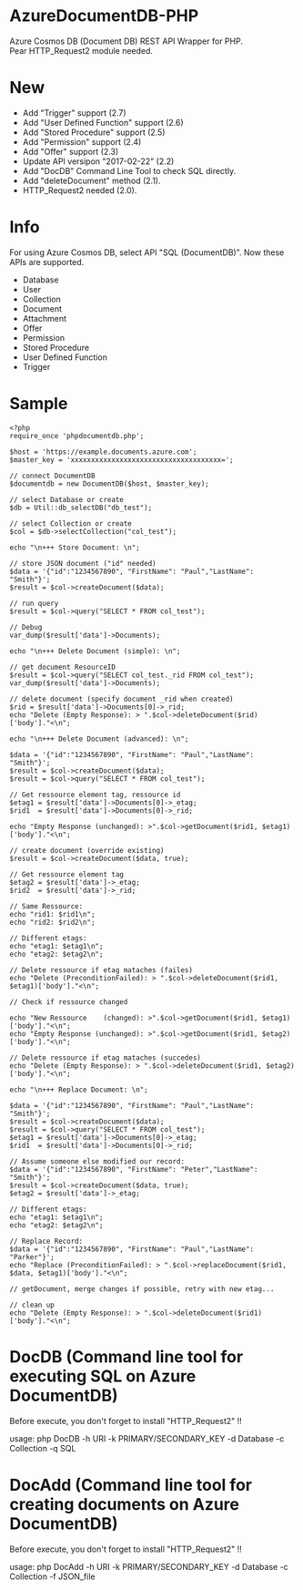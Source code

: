 AzureDocumentDB-PHP
===================

Azure Cosmos DB (Document DB) REST API Wrapper for PHP.  
Pear HTTP_Request2 module needed.


New
===================
- Add "Trigger" support (2.7)
- Add "User Defined Function" support (2.6)
- Add "Stored Procedure" support (2.5)
- Add "Permission" support (2.4)
- Add "Offer" support (2.3)
- Update API versipon "2017-02-22" (2.2)
- Add "DocDB" Command Line Tool to check SQL directly.
- Add "deleteDocument" method (2.1).
- HTTP_Request2 needed (2.0).


Info
===================
For using Azure Cosmos DB, select API "SQL (DocumentDB)".
Now these APIs are supported.

- Database
- User
- Collection
- Document
- Attachment
- Offer
- Permission
- Stored Procedure
- User Defined Function
- Trigger


Sample
===================


    <?php
    require_once 'phpdocumentdb.php';
      
    $host = 'https://example.documents.azure.com';
    $master_key = 'xxxxxxxxxxxxxxxxxxxxxxxxxxxxxxxxxxxxx=';
    
    // connect DocumentDB
    $documentdb = new DocumentDB($host, $master_key);
    
    // select Database or create
    $db = Util::db_selectDB("db_test");
    
    // select Collection or create
    $col = $db->selectCollection("col_test");

    echo "\n+++ Store Document: \n";
    
    // store JSON document ("id" needed)
    $data = '{"id":"1234567890", "FirstName": "Paul","LastName": "Smith"}';
    $result = $col->createDocument($data);
    
    // run query
    $result = $col->query("SELECT * FROM col_test");
    
    // Debug
    var_dump($result['data']->Documents);

    echo "\n+++ Delete Document (simple): \n";
    
    // get document ResourceID
    $result = $col->query("SELECT col_test._rid FROM col_test");
    var_dump($result['data']->Documents);

    // delete document (specify document _rid when created)
    $rid = $result['data']->Documents[0]->_rid;
    echo "Delete (Empty Response): > ".$col->deleteDocument($rid)['body']."<\n";
    
    echo "\n+++ Delete Document (advanced): \n";
    
    $data = '{"id":"1234567890", "FirstName": "Paul","LastName": "Smith"}';
    $result = $col->createDocument($data);
    $result = $col->query("SELECT * FROM col_test");
    
    // Get ressource element tag, ressource id
    $etag1 = $result['data']->Documents[0]->_etag;
    $rid1  = $result['data']->Documents[0]->_rid;
    
    echo "Empty Response (unchanged): >".$col->getDocument($rid1, $etag1)['body']."<\n";
    
    // create document (override existing)
    $result = $col->createDocument($data, true);
                
    // Get ressource element tag
    $etag2 = $result['data']->_etag;
    $rid2  = $result['data']->_rid;
    
    // Same Ressource:
    echo "rid1: $rid1\n";
    echo "rid2: $rid2\n";
    
    // Different etags:
    echo "etag1: $etag1\n";
    echo "etag2: $etag2\n";

    // Delete ressource if etag mataches (failes)
    echo "Delete (PreconditionFailed): > ".$col->deleteDocument($rid1, $etag1)['body']."<\n";
    
    // Check if ressource changed

    echo "New Ressource    (changed): >".$col->getDocument($rid1, $etag1)['body']."<\n";
    echo "Empty Response (unchanged): >".$col->getDocument($rid1, $etag2)['body']."<\n";
    
    // Delete ressource if etag mataches (succedes)
    echo "Delete (Empty Response): > ".$col->deleteDocument($rid1, $etag2)['body']."<\n";
    
    echo "\n+++ Replace Document: \n";
    
    $data = '{"id":"1234567890", "FirstName": "Paul","LastName": "Smith"}';
    $result = $col->createDocument($data);
    $result = $col->query("SELECT * FROM col_test");
    $etag1 = $result['data']->Documents[0]->_etag;
    $rid1  = $result['data']->Documents[0]->_rid;
    
    // Assume someone else modified our record:
    $data = '{"id":"1234567890", "FirstName": "Peter","LastName": "Smith"}';
    $result = $col->createDocument($data, true);
    $etag2 = $result['data']->_etag;
    
    // Different etags:
    echo "etag1: $etag1\n";
    echo "etag2: $etag2\n";
    
    // Replace Record:
    $data = '{"id":"1234567890", "FirstName": "Paul","LastName": "Parker"}';            
    echo "Replace (PreconditionFailed): > ".$col->replaceDocument($rid1, $data, $etag1)['body']."<\n";
    
    // getDocument, merge changes if possible, retry with new etag...
    
    // clean up
    echo "Delete (Empty Response): > ".$col->deleteDocument($rid1)['body']."<\n";


DocDB (Command line tool for executing SQL on Azure DocumentDB)
===================
Before execute, you don't forget to install "HTTP_Request2" !!

usage: php DocDB -h URI -k PRIMARY/SECONDARY_KEY -d Database -c Collection -q SQL


DocAdd (Command line tool for creating documents on Azure DocumentDB)
===================
Before execute, you don't forget to install "HTTP_Request2" !!

usage: php DocAdd -h URI -k PRIMARY/SECONDARY_KEY -d Database -c Collection -f JSON_file

